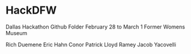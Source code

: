 # HackDFW
Dallas Hackathon Github Folder
February 28 to March 1
Former Womens Museum

Rich Duemene
Eric Hahn
Conor Patrick
Lloyd Ramey
Jacob Yacovelli
